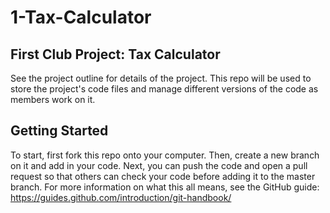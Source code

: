 # 1-Tax-Calculator
## First Club Project: Tax Calculator
See the project outline for details of the project. This repo will be used to store the project's code files and manage different versions of the code as members work on it.

## Getting Started
To start, first fork this repo onto your computer. Then, create a new branch on it and add in your code. Next, you can push the code and open a pull request so that others can check your code before adding it to the master branch. For more information on what this all means, see the GitHub guide:  <a href="https://guides.github.com/introduction/git-handbook/">https://guides.github.com/introduction/git-handbook/</a>

